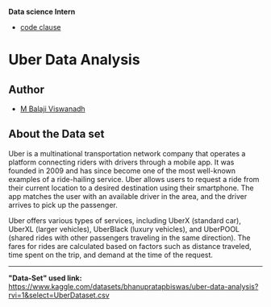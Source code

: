 **Data science Intern**

- [code clause](https://internship.codeclause.com/)


# Uber Data Analysis

## Author

- [M Balaji Viswanadh](https://github.com/Mbalajiviswanadh)

## About the Data set

Uber is a multinational transportation network company that operates a platform connecting riders with drivers through a mobile app. It was founded in 2009 and has since become one of the most well-known examples of a ride-hailing service. Uber allows users to request a ride from their current location to a desired destination using their smartphone. The app matches the user with an available driver in the area, and the driver arrives to pick up the passenger.

Uber offers various types of services, including UberX (standard car), UberXL (larger vehicles), UberBlack (luxury vehicles), and UberPOOL (shared rides with other passengers traveling in the same direction). The fares for rides are calculated based on factors such as distance traveled, time spent on the trip, and demand at the time of the request.

---


**"Data-Set" used link:** https://www.kaggle.com/datasets/bhanupratapbiswas/uber-data-analysis?rvi=1&select=UberDataset.csv
